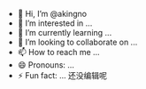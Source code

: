 - 👋 Hi, I’m @akingno
- 👀 I’m interested in ...
- 🌱 I’m currently learning ...
- 💞️ I’m looking to collaborate on ...
- 📫 How to reach me ...
- 😄 Pronouns: ...
- ⚡ Fun fact: ...
还没编辑呢
<!---
akingno/akingno is a ✨ special ✨ repository because its `README.md` (this file) appears on your GitHub profile.
You can click the Preview link to take a look at your changes.
--->
